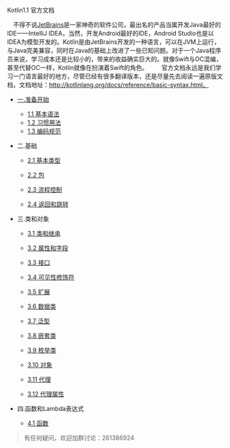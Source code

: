 
Kotlin1.1 官方文档

　不得不说[JetBrains](https://www.jetbrains.com/)是一家神奇的软件公司，最出名的产品当属开发Java最好的IDE——IntelliJ IDEA，当然，开发Android最好的IDE，Android Studio也是以IDEA为模型开发的。Kotlin是由JetBrains开发的一种语言，可以在JVM上运行，与Java完美兼容，同时在Java的基础上改进了一些已知问题。对于一个Java程序员来说，学习成本还是比较小的，带来的收益确实巨大的。就像Swift与OC混编，甚至代替OC一样，Kotlin就像在扮演着Swift的角色。
　　官方文档永远是我们学习一门语言最好的地方，尽管已经有很多翻译版本，还是尽量先去阅读一遍原版文档，文档地址：http://kotlinlang.org/docs/reference/basic-syntax.html。

* [一.准备开始](..md)
    * [1.1 基本语法](chapter1/Kotlin1-1-基本语法.md)
    * [1.2 习惯用法](chapter1/Kotlin1-2-习惯用法.md)
    * [1.3 编码规范](chapter1/Kotlin1-3-编码规范.md)

* 二.基础
    * [2.1 基本类型](chapter2/Kotlin2-1-基本类型.md)

    * [2.2 包](chapter2/Kotlin2-2-包.md)

    * [2.3 流程控制](chapter2/Kotlin2-3-流程控制.md)

    * [2.4 返回和跳转](chapter2/Kotlin2-4-返回和跳转.md)
    
* 三.类和对象

    * [3.1 类和继承](chapter3/Kotlin3-1-类和继承.md)

    * [3.2 属性和字段](chapter3/Kotlin3-2-对象.md)

    * [3.3 接口](chapter3/Kotlin3-3-接口.md)

    * [3.4 可见性修饰符](chapter3/Kotlin3-4-可见性修饰符.md)

    * [3.5 扩展](chapter3/Kotlin3-5-扩展.md)

    * [3.6 数据类](chapter3/Kotlin3-6-数据类.md)

    * [3.7 泛型](chapter3/Kotlin3-7-泛型.md)

    * [3.8 嵌套类](chapter3/Kotlin3-8-嵌套类.md)

    * [3.9 枚举类](chapter3/Kotlin3-9-枚举类.md)

    * [3.10 对象](chapter3/Kotlin3-10-对象.md)

    * [3.11 代理](chapter3/Kotlin3-11-代理.md)

    * [3.12 代理属性](chapter3/Kotlin3-12-代理属性.md)

* 四.函数和Lambda表达式

    * [4.1 函数](chapter4/Kotlin4-1-函数.md)

> 有任何疑问，欢迎加群讨论：261386924




